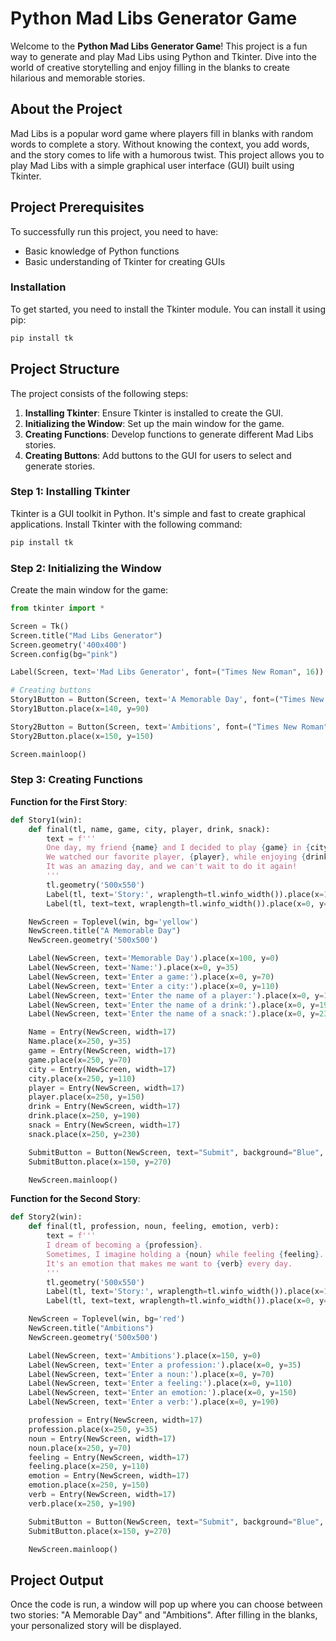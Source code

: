 # Python Mad Libs Generator Game

Welcome to the **Python Mad Libs Generator Game**! This project is a fun way to generate and play Mad Libs using Python and Tkinter. Dive into the world of creative storytelling and enjoy filling in the blanks to create hilarious and memorable stories.

## About the Project

Mad Libs is a popular word game where players fill in blanks with random words to complete a story. Without knowing the context, you add words, and the story comes to life with a humorous twist. This project allows you to play Mad Libs with a simple graphical user interface (GUI) built using Tkinter.

## Project Prerequisites

To successfully run this project, you need to have:

- Basic knowledge of Python functions
- Basic understanding of Tkinter for creating GUIs

### Installation

To get started, you need to install the Tkinter module. You can install it using pip:

```bash
pip install tk
```

## Project Structure

The project consists of the following steps:

1. **Installing Tkinter**: Ensure Tkinter is installed to create the GUI.
2. **Initializing the Window**: Set up the main window for the game.
3. **Creating Functions**: Develop functions to generate different Mad Libs stories.
4. **Creating Buttons**: Add buttons to the GUI for users to select and generate stories.

### Step 1: Installing Tkinter

Tkinter is a GUI toolkit in Python. It's simple and fast to create graphical applications. Install Tkinter with the following command:

```bash
pip install tk
```

### Step 2: Initializing the Window

Create the main window for the game:

```python
from tkinter import *

Screen = Tk()
Screen.title("Mad Libs Generator")
Screen.geometry('400x400')
Screen.config(bg="pink")

Label(Screen, text='Mad Libs Generator', font=("Times New Roman", 16)).place(x=100, y=20)

# Creating buttons
Story1Button = Button(Screen, text='A Memorable Day', font=("Times New Roman", 13), command=lambda: Story1(Screen), bg='Blue')
Story1Button.place(x=140, y=90)

Story2Button = Button(Screen, text='Ambitions', font=("Times New Roman", 13), command=lambda: Story2(Screen), bg='Blue')
Story2Button.place(x=150, y=150)

Screen.mainloop()
```

### Step 3: Creating Functions

**Function for the First Story**:

```python
def Story1(win):
    def final(tl, name, game, city, player, drink, snack):
        text = f'''
        One day, my friend {name} and I decided to play {game} in {city}.
        We watched our favorite player, {player}, while enjoying {drink} and {snack}.
        It was an amazing day, and we can't wait to do it again!
        '''
        tl.geometry('500x550')
        Label(tl, text='Story:', wraplength=tl.winfo_width()).place(x=160, y=310)
        Label(tl, text=text, wraplength=tl.winfo_width()).place(x=0, y=330)

    NewScreen = Toplevel(win, bg='yellow')
    NewScreen.title("A Memorable Day")
    NewScreen.geometry('500x500')

    Label(NewScreen, text='Memorable Day').place(x=100, y=0)
    Label(NewScreen, text='Name:').place(x=0, y=35)
    Label(NewScreen, text='Enter a game:').place(x=0, y=70)
    Label(NewScreen, text='Enter a city:').place(x=0, y=110)
    Label(NewScreen, text='Enter the name of a player:').place(x=0, y=150)
    Label(NewScreen, text='Enter the name of a drink:').place(x=0, y=190)
    Label(NewScreen, text='Enter the name of a snack:').place(x=0, y=230)

    Name = Entry(NewScreen, width=17)
    Name.place(x=250, y=35)
    game = Entry(NewScreen, width=17)
    game.place(x=250, y=70)
    city = Entry(NewScreen, width=17)
    city.place(x=250, y=110)
    player = Entry(NewScreen, width=17)
    player.place(x=250, y=150)
    drink = Entry(NewScreen, width=17)
    drink.place(x=250, y=190)
    snack = Entry(NewScreen, width=17)
    snack.place(x=250, y=230)

    SubmitButton = Button(NewScreen, text="Submit", background="Blue", font=('Times', 12), command=lambda: final(NewScreen, Name.get(), game.get(), city.get(), player.get(), drink.get(), snack.get()))
    SubmitButton.place(x=150, y=270)

    NewScreen.mainloop()
```

**Function for the Second Story**:

```python
def Story2(win):
    def final(tl, profession, noun, feeling, emotion, verb):
        text = f'''
        I dream of becoming a {profession}. 
        Sometimes, I imagine holding a {noun} while feeling {feeling}.
        It's an emotion that makes me want to {verb} every day.
        '''
        tl.geometry('500x550')
        Label(tl, text='Story:', wraplength=tl.winfo_width()).place(x=160, y=310)
        Label(tl, text=text, wraplength=tl.winfo_width()).place(x=0, y=330)

    NewScreen = Toplevel(win, bg='red')
    NewScreen.title("Ambitions")
    NewScreen.geometry('500x500')

    Label(NewScreen, text='Ambitions').place(x=150, y=0)
    Label(NewScreen, text='Enter a profession:').place(x=0, y=35)
    Label(NewScreen, text='Enter a noun:').place(x=0, y=70)
    Label(NewScreen, text='Enter a feeling:').place(x=0, y=110)
    Label(NewScreen, text='Enter an emotion:').place(x=0, y=150)
    Label(NewScreen, text='Enter a verb:').place(x=0, y=190)

    profession = Entry(NewScreen, width=17)
    profession.place(x=250, y=35)
    noun = Entry(NewScreen, width=17)
    noun.place(x=250, y=70)
    feeling = Entry(NewScreen, width=17)
    feeling.place(x=250, y=110)
    emotion = Entry(NewScreen, width=17)
    emotion.place(x=250, y=150)
    verb = Entry(NewScreen, width=17)
    verb.place(x=250, y=190)

    SubmitButton = Button(NewScreen, text="Submit", background="Blue", font=('Times', 12), command=lambda: final(NewScreen, profession.get(), noun.get(), feeling.get(), emotion.get(), verb.get()))
    SubmitButton.place(x=150, y=270)

    NewScreen.mainloop()
```

## Project Output

Once the code is run, a window will pop up where you can choose between two stories: "A Memorable Day" and "Ambitions". After filling in the blanks, your personalized story will be displayed.
